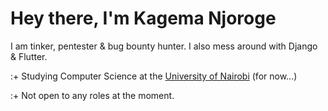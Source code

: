 # Hey there, I'm Kagema Njoroge
I am tinker, pentester & bug bounty hunter. I also mess around with Django & Flutter.

:+
Studying Computer Science at the [University of Nairobi](https://computerscience.uonbi.ac.ke) (for now...)

:+
Not open to any roles at the moment.
